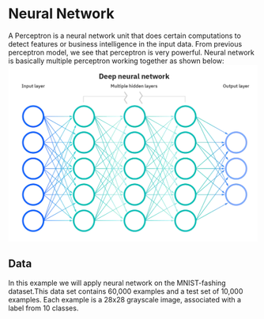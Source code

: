 # Neural Network
A Perceptron is a neural network unit that does certain computations to detect features or business intelligence in the input data. From previous perceptron model, we see that perceptron is very powerful. Neural network is basically multiple perceptron working together as shown below:
![alt text](https://raw.githubusercontent.com/AmyrMa/INDE-577/main/Supervised%20Learning/Neural%20Net/nn.webp)
## Data 
In this example we will apply neural network on the MNIST-fashing dataset.This data set contains 60,000 examples and a test set of 10,000 examples. Each example is a 28x28 grayscale image, associated with a label from 10 classes. 
